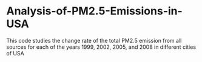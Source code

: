 # Analysis-of-PM2.5-Emissions-in-USA
This code studies the change rate of the total PM2.5 emission from all sources for each of the years 1999, 2002, 2005, and 2008 in different cities of USA

